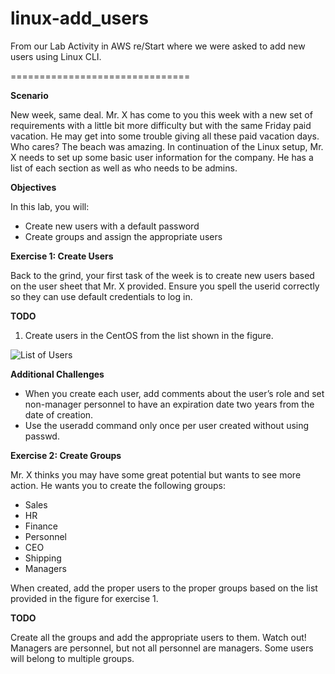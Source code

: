 # linux-add_users
From our Lab Activity in AWS re/Start where we were asked to add new users using Linux CLI.

===============================

**Scenario**

New week, same deal. Mr. X has come to you this week with a new set of requirements with a little bit more difficulty but with the same Friday paid vacation. He may get into some trouble giving all these paid vacation days. Who cares? The beach was amazing. In continuation of the Linux setup, Mr. X needs to set up some basic user information for the company. He has a list of each section as well as who needs to be admins.

**Objectives**

In this lab, you will:
- Create new users with a default password
- Create groups and assign the appropriate users

**Exercise 1: Create Users**

Back to the grind, your first task of the week is to create new users based on the user sheet that Mr. X provided. Ensure you spell the userid correctly so they can use default credentials to log in.

**TODO**
1. Create users in the CentOS from the list shown in the figure.

![List of Users](https://i.imgur.com/8m3JLlYl.png)

**Additional Challenges**
- When you create each user, add comments about the user’s role and set non-manager personnel to have an expiration date two years from the date of creation.
- Use the useradd command only once per user created without using passwd.

**Exercise 2: Create Groups**

Mr. X thinks you may have some great potential but wants to see more action. He wants you to create the following groups:

   - Sales
   - HR
   - Finance
   - Personnel
   - CEO
   - Shipping
   - Managers

When created, add the proper users to the proper groups based on the list provided in the figure for exercise 1.

**TODO**

Create all the groups and add the appropriate users to them. Watch out! Managers are personnel, but not all personnel are managers. Some users will belong to multiple groups.

